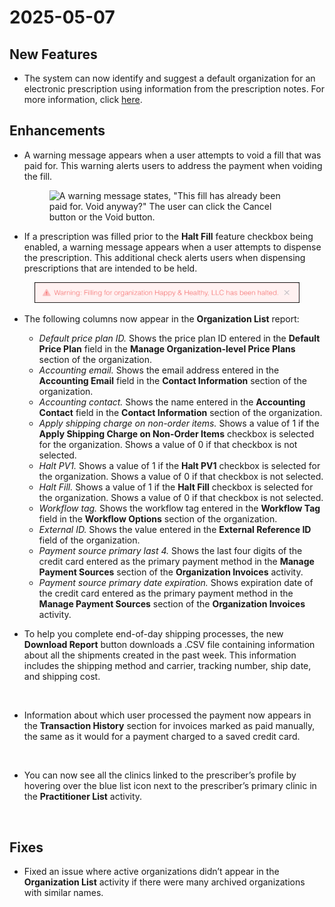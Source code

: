 # 2025-05-07

## New Features

* The system can now identify and suggest a default organization for an electronic prescription using information from the prescription notes. For more information, click [here](../maintenance/organizations/billing-to-organization.md).

## Enhancements

*   A warning message appears when a user attempts to void a fill that was paid for. This warning alerts users to address the payment when voiding the fill.

    <figure><img src="https://lh7-rt.googleusercontent.com/docsz/AD_4nXcQ39wQOrh3neITOVGrOypJwU6jRZ5Z8wyNpbgibaFupIcUJybANxkDGagXNLI8I7uIiM8shtSaXWnk5fRdFfFmY7YVTejFO0MT1M0R7dVi9KAcOl_H4ZlvceSl2dM7hhZgnQW8kg?key=Mwg-J6pWl6poZIgsxn2fk5-D" alt="A warning message states, &#x22;This fill has already been paid for. Void anyway?&#x22; The user can click the Cancel button or the Void button."><figcaption></figcaption></figure>
* If a prescription was filled prior to the **Halt Fill** feature checkbox being enabled, a warning message appears when a user attempts to dispense the prescription. This additional check alerts users when dispensing prescriptions that are intended to be held.&#x20;

<figure><img src="../.gitbook/assets/Warning message for halt fill.png" alt="An example warning message states, &#x22;Warning: Filling for organization Happy and Healthy LLC has been halted.&#x22;"><figcaption></figcaption></figure>

* The following columns now appear in the **Organization List** report:
  * _Default price plan ID._ Shows the price plan ID entered in the **Default Price Plan** field in the **Manage Organization-level Price Plans** section of the organization.
  * _Accounting email._ Shows the email address entered in the **Accounting Email** field in the **Contact Information** section of the organization.
  * _Accounting contact._ Shows the name entered in the **Accounting Contact** field in the **Contact Information** section of the organization.
  * _Apply shipping charge on non-order items._ Shows a value of 1 if the **Apply Shipping Charge on Non-Order Items** checkbox is selected for the organization. Shows a value of 0 if that checkbox is not selected.
  * _Halt PV1._ Shows a value of 1 if the **Halt PV1** checkbox is selected for the organization. Shows a value of 0 if that checkbox is not selected.
  * _Halt Fill._ Shows a value of 1 if the **Halt Fill** checkbox is selected for the organization. Shows a value of 0 if that checkbox is not selected.
  * _Workflow tag._ Shows the workflow tag entered in the **Workflow Tag** field in the **Workflow Options** section of the organization.
  * _External ID._ Shows the value entered in the **External Reference ID** field of the organization.
  * _Payment source primary last 4._ Shows the last four digits of the credit card entered as the primary payment method in the **Manage Payment Sources** section of the **Organization Invoices** activity.
  * _Payment source primary date expiration._ Shows expiration date of the credit card entered as the primary payment method in the **Manage Payment Sources** section of the **Organization Invoices** activity.&#x20;
*   To help you complete end-of-day shipping processes, the new **Download Report** button downloads a .CSV file containing information about all the shipments created in the past week. This information includes the shipping method and carrier, tracking number, ship date, and shipping cost.

    <figure><img src="https://lh7-rt.googleusercontent.com/docsz/AD_4nXcv_AR8KLpJj3U92ISh4lvHzzMZp6n-pZ6xEMOrxe8Cuwaj6dj3O0Jy___r3JFeVtj3dgC23b9DGrRRj31oafbjlcIxbmpzOT16uPX1CeMTazbDJbBJH9X6cVjktTH4XV3BI9hZAw?key=Mwg-J6pWl6poZIgsxn2fk5-D" alt=""><figcaption></figcaption></figure>
* Information about which user processed the payment now appears in the **Transaction History** section for invoices marked as paid manually, the same as it would for a payment charged to a saved credit card.

<figure><img src="https://lh7-rt.googleusercontent.com/docsz/AD_4nXfkMqKVA19384PG_CiKPnI2YYHo94rWZtzayYVQNpAHuRYEREbiguBuPyiCWUIu4nBLZWZZoPDpiMPLnaD4QbqzCFj3vQ6FxNLBijr0KgyjzOxfzJ9rsHlA1ON78fiqP9W-ttwEPw?key=Mwg-J6pWl6poZIgsxn2fk5-D" alt=""><figcaption></figcaption></figure>

*   You can now see all the clinics linked to the prescriber’s profile by hovering over the blue list icon next to the prescriber’s primary clinic in the **Practitioner List** activity. &#x20;

    <figure><img src="https://lh7-rt.googleusercontent.com/docsz/AD_4nXd6Lc23y3FZVrNz8x0G532zbxvIECai7hxn4CkBx7KujDlzagKS5DviMdJgKFSZMefGiIVIsjygIYYvPpYb4XkIRbDSjR26s0F0-h6fM2yIiWgwdAaDPPKkJE0uIOzJPuC8u__M?key=Mwg-J6pWl6poZIgsxn2fk5-D" alt=""><figcaption></figcaption></figure>

## Fixes

* Fixed an issue where active organizations didn’t appear in the **Organization List** activity if there were many archived organizations with similar names.
